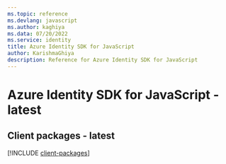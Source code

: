 ```yaml
---
ms.topic: reference
ms.devlang: javascript
ms.author: kaghiya
ms.data: 07/20/2022
ms.service: identity
title: Azure Identity SDK for JavaScript
author: KarishmaGhiya
description: Reference for Azure Identity SDK for JavaScript
---
```

# Azure Identity SDK for JavaScript - latest

## Client packages - latest
[!INCLUDE [client-packages](identity-client-index.md)]
